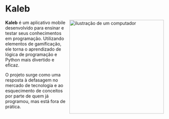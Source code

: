 # Kaleb
<img src="https://github.com/user-attachments/assets/4d32b458-a34b-46a6-b078-24ce574495f6" alt="ilustração de um computador" min-width="300px" max-width="300px" width="300px" align="right">




<p align="left"> 
<b>Kaleb</b> é um aplicativo mobile desenvolvido para ensinar e testar seus conhecimentos em programação.
Utilizando elementos de gamificação, ele torna o aprendizado de lógica de programação e Python mais divertido e eficaz.

O projeto surge como uma resposta à defasagem no mercado de tecnologia e ao esquecimento de conceitos por parte de quem já programou, mas está fora de prática.
</p>


